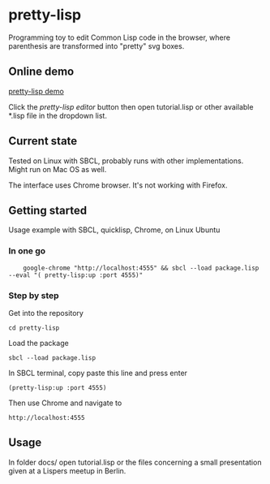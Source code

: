 # pretty-lisp

Programming toy to edit Common Lisp code in the browser, where parenthesis are transformed into "pretty" svg boxes.

## Online demo

[pretty-lisp demo](https://assemblino.com/pretty-lisp/)

Click the _pretty-lisp editor_ button then open tutorial.lisp or other available *.lisp file in the dropdown list.

## Current state

Tested on Linux with SBCL, probably runs with other implementations. Might run on Mac OS as well. 

The interface uses Chrome browser. It's not working with Firefox.

## Getting started

Usage example with SBCL, quicklisp, Chrome, on Linux Ubuntu

### In one go

        google-chrome "http://localhost:4555" && sbcl --load package.lisp --eval "( pretty-lisp:up :port 4555)"

### Step by step

Get into the repository

	cd pretty-lisp

Load the package

	sbcl --load package.lisp

In SBCL terminal, copy paste this line and press enter

	(pretty-lisp:up :port 4555)

Then use Chrome and navigate to

	http://localhost:4555

## Usage

In folder docs/ open tutorial.lisp or the files concerning a small presentation given at a Lispers meetup in Berlin.
